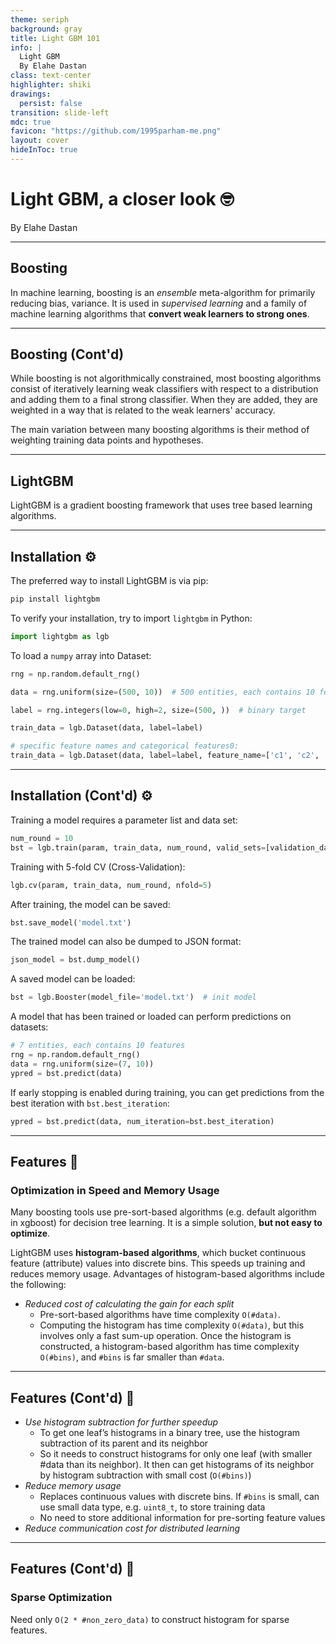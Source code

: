 ```yaml
---
theme: seriph
background: gray
title: Light GBM 101
info: |
  Light GBM
  By Elahe Dastan
class: text-center
highlighter: shiki
drawings:
  persist: false
transition: slide-left
mdc: true
favicon: "https://github.com/1995parham-me.png"
layout: cover
hideInToc: true
---
```


# Light GBM, a closer look 🤓

By Elahe Dastan

<div class="abs-br m-6 flex">
  <a href="https://github.com/1995parham-learning/lightgbm101" target="_blank" alt="GitHub" title="Open in GitHub"
    class="text-xl slidev-icon-btn opacity-50 !border-none !hover:text-white">
    <carbon-logo-github />
  </a>
</div>

---

## Boosting

In machine learning, boosting is an _ensemble_ meta-algorithm for primarily reducing bias, variance.
It is used in _supervised learning_ and a family of machine learning algorithms that **convert weak learners
to strong ones**.

---

## Boosting (Cont'd)

While boosting is not algorithmically constrained, most boosting algorithms consist of iteratively learning weak
classifiers with respect to a distribution and adding them to a final strong classifier. When they are added, they are
weighted in a way that is related to the weak learners' accuracy.

The main variation between many boosting algorithms is their method of weighting training data points and hypotheses.

---

## LightGBM

LightGBM is a gradient boosting framework that uses tree based learning algorithms.

---

## Installation ⚙️

The preferred way to install LightGBM is via pip:

```bash
pip install lightgbm
```

To verify your installation, try to import `lightgbm` in Python:

```python
import lightgbm as lgb
```

To load a `numpy` array into Dataset:

```python
rng = np.random.default_rng()

data = rng.uniform(size=(500, 10))  # 500 entities, each contains 10 features

label = rng.integers(low=0, high=2, size=(500, ))  # binary target

train_data = lgb.Dataset(data, label=label)

# specific feature names and categorical features0:
train_data = lgb.Dataset(data, label=label, feature_name=['c1', 'c2', 'c3'], categorical_feature=['c3'])
```

---

## Installation (Cont'd) ⚙️

Training a model requires a parameter list and data set:

```python
num_round = 10
bst = lgb.train(param, train_data, num_round, valid_sets=[validation_data])
```

Training with 5-fold CV (Cross-Validation):

```python
lgb.cv(param, train_data, num_round, nfold=5)
```

After training, the model can be saved:

```python
bst.save_model('model.txt')
```

The trained model can also be dumped to JSON format:

```python
json_model = bst.dump_model()
```

A saved model can be loaded:

```python
bst = lgb.Booster(model_file='model.txt')  # init model
```

A model that has been trained or loaded can perform predictions on datasets:

```python
# 7 entities, each contains 10 features
rng = np.random.default_rng()
data = rng.uniform(size=(7, 10))
ypred = bst.predict(data)
```

If early stopping is enabled during training, you can get predictions from the best iteration with `bst.best_iteration`:

```python
ypred = bst.predict(data, num_iteration=bst.best_iteration)
```

---

## Features 🤩

### Optimization in Speed and Memory Usage

Many boosting tools use pre-sort-based algorithms (e.g. default algorithm in xgboost) for decision tree learning.
It is a simple solution, **but not easy to optimize**.

LightGBM uses **histogram-based algorithms**, which bucket continuous feature (attribute) values into discrete bins.
This speeds up training and reduces memory usage. Advantages of histogram-based algorithms include the following:

- _Reduced cost of calculating the gain for each split_
  - Pre-sort-based algorithms have time complexity `O(#data)`.
  - Computing the histogram has time complexity `O(#data)`, but this involves only a fast sum-up operation.
    Once the histogram is constructed, a histogram-based algorithm has time complexity `O(#bins)`,
    and `#bins` is far smaller than `#data`.

---

## Features (Cont'd) 🤩

- _Use histogram subtraction for further speedup_
  - To get one leaf’s histograms in a binary tree, use the histogram subtraction of its parent and its neighbor
  - So it needs to construct histograms for only one leaf (with smaller #data than its neighbor).
    It then can get histograms of its neighbor by histogram subtraction with small cost (`O(#bins)`)
- _Reduce memory usage_
  - Replaces continuous values with discrete bins. If `#bins` is small, can use small data type, e.g. `uint8_t`,
    to store training data
  - No need to store additional information for pre-sorting feature values
- _Reduce communication cost for distributed learning_

---

## Features (Cont'd) 🤩

### Sparse Optimization

Need only `O(2 * #non_zero_data)` to construct histogram for sparse features.
